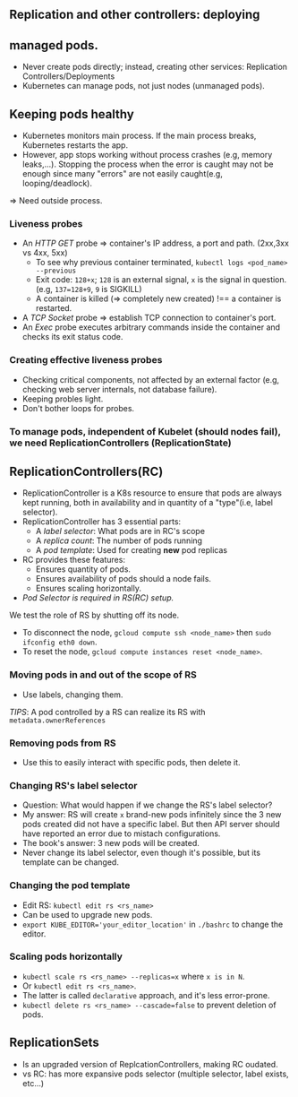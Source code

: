 ## Replication and other controllers: deploying
## managed pods.

- Never create pods directly; instead, creating other services: Replication Controllers/Deployments
- Kubernetes can manage pods, not just nodes (unmanaged pods).

## Keeping pods healthy

- Kubernetes monitors main process. If the main process breaks, Kubernetes restarts the app.
- However, app stops working without process crashes (e.g, memory leaks,...). Stopping
the process when the error is caught may not be enough since many "errors" are not easily caught(e.g, looping/deadlock).

=> Need outside process.

### Liveness probes
- An *HTTP GET* probe => container's IP address, a port and path. (2xx,3xx vs 4xx, 5xx)
    - To see why previous container terminated, `kubectl logs <pod_name> --previous`
    - Exit code: `128+x`; `128` is an external signal, `x` is the signal in question.
    (e.g, `137=128+9`, `9` is SIGKILL)
    - A container is killed (=> completely new created) !== a container is restarted.
- A *TCP Socket* probe => establish TCP connection to container's port.
- An *Exec* probe executes arbitrary commands inside the container
and checks its exit status code.

### Creating effective liveness probes
- Checking critical components, not affected by an external factor (e.g, checking web server internals, not database failure).
- Keeping probles light.
- Don't bother loops for probes.

### To manage pods, independent of Kubelet (should nodes fail), we need ReplicationControllers (ReplicationState)

## ReplicationControllers(RC)
- ReplicationController is a K8s resource to ensure that pods are always kept running,
both in availability and in quantity of a "type"(i.e, label selector).
- ReplicationController has 3 essential parts:
    - A *label selector*: What pods are in RC's scope
    - A *replica count*: The number of pods running
    - A *pod template*: Used for creating **new** pod replicas
- RC provides these features:
    - Ensures quantity of pods.
    - Ensures availability of pods should a node fails.
    - Ensures scaling horizontally.
- *Pod Selector is required in RS(RC) setup.*

We test the role of RS by shutting off its node.
- To disconnect the node, `gcloud compute ssh <node_name>` then `sudo ifconfig eth0 down`.
- To reset the node, `gcloud compute instances reset <node_name>`.

### Moving pods in and out of the scope of RS
- Use labels, changing them.

*TIPS*: A pod controlled by a RS can realize its RS with `metadata.ownerReferences`

### Removing pods from RS
- Use this to easily interact with specific pods, then delete it.

### Changing RS's label selector
- Question: What would happen if we change the RS's label selector?
- My answer: RS will create `x` brand-new pods infinitely since the 3 new pods
created did not have a specific label. But then API server should have reported an error
due to mistach configurations.
- The book's answer: 3 new pods will be created.
- Never change its label selector, even though it's possible, but its template can be changed.

### Changing the pod template
- Edit RS: `kubectl edit rs <rs_name>`
- Can be used to upgrade new pods.
- `export KUBE_EDITOR='your_editor_location'` in `./bashrc` to change the editor.

### Scaling pods horizontally
- `kubectl scale rs <rs_name> --replicas=x` where `x is in N`.
- Or `kubectl edit rs <rs_name>`.
- The latter is called `declarative` approach, and it's less error-prone.
- `kubectl delete rs <rs_name> --cascade=false` to prevent deletion of pods.

## ReplicationSets
- Is an upgraded version of ReplcationControllers, making RC oudated.
- vs RC: has more expansive pods selector (multiple selector, label exists, etc...)
